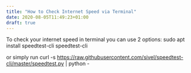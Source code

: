 ```yaml
---
title: "How to Check Internet Speed via Terminal"
date: 2020-08-05T11:49:23+01:00
draft: true
---
```

To check your internet speed in terminal you can use 2 options:
sudo apt install speedtest-cli
speedtest-cli

or simply run
curl -s https://raw.githubusercontent.com/sivel/speedtest-cli/master/speedtest.py | python -

